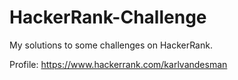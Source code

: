 # HackerRank-Challenge
My solutions to some challenges on HackerRank.

Profile: https://www.hackerrank.com/karlvandesman

